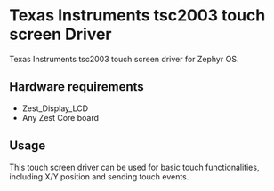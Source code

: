 # Texas Instruments tsc2003 touch screen Driver

Texas Instruments tsc2003 touch screen driver for Zephyr OS.

## Hardware requirements
- Zest_Display_LCD
- Any Zest Core board

## Usage
This touch screen driver can be used for basic touch functionalities, including X/Y position and sending touch events.
